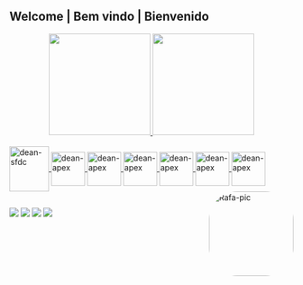 ## Welcome | Bem vindo | Bienvenido
<div align="center">
  <a href="https://github.com/deanlemosXD">
  <img height="180em" src="https://github-readme-stats.vercel.app/api?username=deanlemosxd&show_icons=true&theme=shades-of-purple&include_all_commits=true&count_private=true"/>
  <img height="180em" src="https://github-readme-stats.vercel.app/api/top-langs/?username=deanlemosxd&layout=compact&langs_count=7&theme=shades-of-purple"/>
</div>
  
<div style="display: inline_block"><br>

  <img align="center" alt="dean-sfdc" height="80" width="70"   src="https://cdn.jsdelivr.net/gh/devicons/devicon/icons/salesforce/salesforce-original.svg">
  <img align="center" alt="dean-apex" height="60" width="60" src="https://developer.salesforce.com/resources2/certification-site/images/trailhead_superbadge_apex.png">
  <img align="center" alt="dean-apex" height="60" width="60" src="https://res.cloudinary.com/hy4kyit2a/f_auto,fl_lossy,q_70/learn/superbadges/superbadge_lwc_specialist/0b422a78e019b08aa699dc76b48cc7e8_badge.png">
  <img align="center" alt="dean-apex" height="60" width="60" src="https://cdn.jsdelivr.net/gh/devicons/devicon/icons/react/react-original-wordmark.svg">
  <img align="center" alt="dean-apex" height="60" width="60" src="https://cdn.jsdelivr.net/gh/devicons/devicon/icons/javascript/javascript-original.svg">
  <img align="center" alt="dean-apex" height="60" width="60" src="https://cdn.jsdelivr.net/gh/devicons/devicon/icons/html5/html5-plain-wordmark.svg">
  <img align="center" alt="dean-apex" height="60" width="60" src="https://cdn.jsdelivr.net/gh/devicons/devicon/icons/css3/css3-plain-wordmark.svg">
  <img align="right" alt="Rafa-pic" height="150" style="border-radius:50px;" src="https://i.pinimg.com/originals/87/df/6d/87df6d60f4cc3c07968ae2127bddcc30.gif">
  
   ##
  <div> 
 <a href="https://twitch.tv/deamzada" target="_blank"><img src="https://img.shields.io/badge/Twitch-9146FF?style=for-the-badge&logo=twitch&logoColor=white" target="_blank"></a> 
 <a href="https://ghostbin.com/KQhYy" target="_blank"><img src="https://img.shields.io/badge/Discord-7289DA?style=for-the-badge&logo=discord&logoColor=white" target="_blank"></a> 
  <a href = "mailto:deanlemosss@gmail.com"><img src="https://img.shields.io/badge/-Gmail-%23333?style=for-the-badge&logo=gmail&logoColor=white" target="_blank"></a>
  <a href="https://www.linkedin.com/in/dean-lemos" target="_blank"><img src="https://img.shields.io/badge/-LinkedIn-%230077B5?style=for-the-badge&logo=linkedin&logoColor=white" target="_blank"></a> 
 
  
 
</div>

  
  

